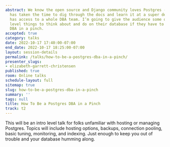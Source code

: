```yaml
---
abstract: We know the open source and Django community loves Postgres - but not everyone
  has taken the time to dig through the docs and learn it at a super deep level or
  has access to a whole DBA team. I’m going to give the audience some of the high
  level things to think about and do on their database if they have to be a Postgres
  DBA in a pinch.
accepted: true
category: talks
date: 2022-10-17 17:40:00-07:00
end_date: 2022-10-17 18:25:00-07:00
layout: session-details
permalink: /talks/how-to-be-a-postgres-dba-in-a-pinch/
presenter_slugs:
- elizabeth-garrett-christensen
published: true
room: Online talks
schedule-layout: full
sitemap: true
slug: how-to-be-a-postgres-dba-in-a-pinch
summary: ''
tags: null
title: How To Be a Postgres DBA in a Pinch
track: t2
---
```


This will be an intro level talk for folks unfamiliar with hosting or managing Postgres. Topics will include hosting options, backups, connection pooling, basic tuning, monitoring, and indexing. Just enough to keep you out of trouble and your database humming along.
